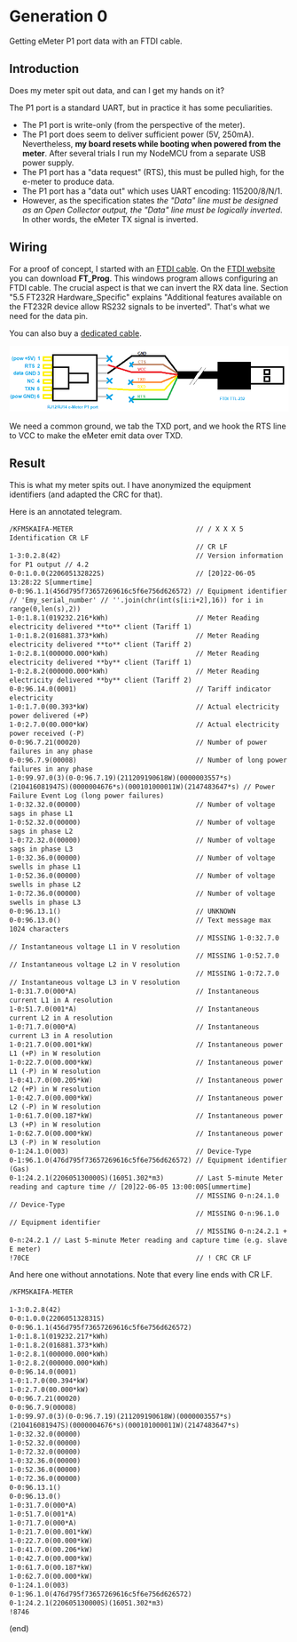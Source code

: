 # Generation 0

Getting eMeter P1 port data with an FTDI cable.


## Introduction

Does my meter spit out data, and can I get my hands on it?

The P1 port is a standard UART, but in practice it has some peculiarities.

 - The P1 port is write-only (from the perspective of the meter).
 - The P1 port does seem to deliver sufficient power (5V, 250mA).
   Nevertheless, **my board resets while booting when powered from the meter**.
   After several trials I run my NodeMCU from a separate USB power supply.
 - The P1 port has a "data request" (RTS), this must be pulled high, for the e-meter to produce data.
 - The P1 port has a "data out" which uses UART encoding: 115200/8/N/1.
 - However, as the specification states 
   _the "Data" line must be designed as an Open Collector output, the "Data" line must be logically inverted_. 
   In other words, the eMeter TX signal is inverted.


## Wiring

For a proof of concept, I started with an [FTDI cable](https://nl.farnell.com/ftdi/ttl-232r-3v3/cable-usb-to-ttl-level-serial/dp/1329311). 
On the [FTDI website](https://www.ftdichip.com/Support/Utilities.htm)
you can download **FT_Prog**. This windows program allows configuring an FTDI cable.
The crucial aspect is that we can invert the RX data line. 
Section "5.5 FT232R Hardware_Specific" explains "Additional features available on the FT232R device allow RS232 signals to be inverted". 
That's what we need for the data pin.

You can also buy a [dedicated cable](https://www.aliexpress.com/i/32945225256.html).

![USB cable](usb.png)

We need a common ground, we tab the TXD port, and we hook the RTS line to VCC to make the eMeter emit data over TXD.


## Result

This is what my meter spits out. I have anonymized the equipment identifiers (and adapted the CRC for that).

Here is an annotated telegram.

```text
/KFM5KAIFA-METER                               // / X X X 5 Identification CR LF
                                               // CR LF
1-3:0.2.8(42)                                  // Version information for P1 output // 4.2
0-0:1.0.0(220605132822S)                       // [20]22-06-05 13:28:22 S[ummertime]
0-0:96.1.1(456d795f73657269616c5f6e756d626572) // Equipment identifier // 'Emy_serial_number' // ''.join(chr(int(s[i:i+2],16)) for i in range(0,len(s),2))
1-0:1.8.1(019232.216*kWh)                      // Meter Reading electricity delivered **to** client (Tariff 1)
1-0:1.8.2(016881.373*kWh)                      // Meter Reading electricity delivered **to** client (Tariff 2)
1-0:2.8.1(000000.000*kWh)                      // Meter Reading electricity delivered **by** client (Tariff 1) 
1-0:2.8.2(000000.000*kWh)                      // Meter Reading electricity delivered **by** client (Tariff 2)
0-0:96.14.0(0001)                              // Tariff indicator electricity
1-0:1.7.0(00.393*kW)                           // Actual electricity power delivered (+P)
1-0:2.7.0(00.000*kW)                           // Actual electricity power received (-P)
0-0:96.7.21(00020)                             // Number of power failures in any phase
0-0:96.7.9(00008)                              // Number of long power failures in any phase
1-0:99.97.0(3)(0-0:96.7.19)(211209190618W)(0000003557*s)(210416081947S)(0000004676*s)(000101000011W)(2147483647*s) // Power Failure Event Log (long power failures)
1-0:32.32.0(00000)                             // Number of voltage sags in phase L1
1-0:52.32.0(00000)                             // Number of voltage sags in phase L2 
1-0:72.32.0(00000)                             // Number of voltage sags in phase L3 
1-0:32.36.0(00000)                             // Number of voltage swells in phase L1
1-0:52.36.0(00000)                             // Number of voltage swells in phase L2
1-0:72.36.0(00000)                             // Number of voltage swells in phase L3
0-0:96.13.1()                                  // UNKNOWN
0-0:96.13.0()                                  // Text message max 1024 characters
                                               // MISSING 1-0:32.7.0 // Instantaneous voltage L1 in V resolution
                                               // MISSING 1-0:52.7.0 // Instantaneous voltage L2 in V resolution
                                               // MISSING 1-0:72.7.0 // Instantaneous voltage L3 in V resolution
1-0:31.7.0(000*A)                              // Instantaneous current L1 in A resolution
1-0:51.7.0(001*A)                              // Instantaneous current L2 in A resolution
1-0:71.7.0(000*A)                              // Instantaneous current L3 in A resolution
1-0:21.7.0(00.001*kW)                          // Instantaneous power L1 (+P) in W resolution
1-0:22.7.0(00.000*kW)                          // Instantaneous power L1 (-P) in W resolution
1-0:41.7.0(00.205*kW)                          // Instantaneous power L2 (+P) in W resolution
1-0:42.7.0(00.000*kW)                          // Instantaneous power L2 (-P) in W resolution
1-0:61.7.0(00.187*kW)                          // Instantaneous power L3 (+P) in W resolution
1-0:62.7.0(00.000*kW)                          // Instantaneous power L3 (-P) in W resolution
0-1:24.1.0(003)                                // Device-Type
0-1:96.1.0(476d795f73657269616c5f6e756d626572) // Equipment identifier (Gas) 
0-1:24.2.1(220605130000S)(16051.302*m3)        // Last 5-minute Meter reading and capture time // [20]22-06-05 13:00:00S[ummertime]
                                               // MISSING 0-n:24.1.0 // Device-Type 
                                               // MISSING 0-n:96.1.0 // Equipment identifier  
                                               // MISSING 0-n:24.2.1 + 0-n:24.2.1 // Last 5-minute Meter reading and capture time (e.g. slave E meter)
!70CE                                          // ! CRC CR LF
```

And here one without annotations.
Note that every line ends with CR LF.

```text
/KFM5KAIFA-METER

1-3:0.2.8(42)
0-0:1.0.0(220605132831S)
0-0:96.1.1(456d795f73657269616c5f6e756d626572)
1-0:1.8.1(019232.217*kWh)
1-0:1.8.2(016881.373*kWh)
1-0:2.8.1(000000.000*kWh)
1-0:2.8.2(000000.000*kWh)
0-0:96.14.0(0001)
1-0:1.7.0(00.394*kW)
1-0:2.7.0(00.000*kW)
0-0:96.7.21(00020)
0-0:96.7.9(00008)
1-0:99.97.0(3)(0-0:96.7.19)(211209190618W)(0000003557*s)(210416081947S)(0000004676*s)(000101000011W)(2147483647*s)
1-0:32.32.0(00000)
1-0:52.32.0(00000)
1-0:72.32.0(00000)
1-0:32.36.0(00000)
1-0:52.36.0(00000)
1-0:72.36.0(00000)
0-0:96.13.1()
0-0:96.13.0()
1-0:31.7.0(000*A)
1-0:51.7.0(001*A)
1-0:71.7.0(000*A)
1-0:21.7.0(00.001*kW)
1-0:22.7.0(00.000*kW)
1-0:41.7.0(00.206*kW)
1-0:42.7.0(00.000*kW)
1-0:61.7.0(00.187*kW)
1-0:62.7.0(00.000*kW)
0-1:24.1.0(003)
0-1:96.1.0(476d795f73657269616c5f6e756d626572)
0-1:24.2.1(220605130000S)(16051.302*m3)
!8746
```


(end)
